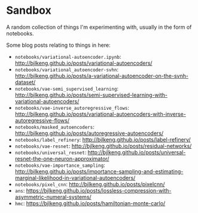 # Sandbox

A random collection of things I'm experimenting with, usually in the form of notebooks.

Some blog posts relating to things in here:

* `notebooks/variational-autoencoder.ipynb`: http://bjlkeng.github.io/posts/variational-autoencoders/
* `notebooks/variational_autoencoder-svhn`: http://bjlkeng.github.io/posts/a-variational-autoencoder-on-the-svnh-dataset/
* `notebooks/vae-semi_supervised_learning`: http://bjlkeng.github.io/posts/semi-supervised-learning-with-variational-autoencoders/
* `notebooks/vae-inverse_autoregressive_flows`: http://bjlkeng.github.io/posts/variational-autoencoders-with-inverse-autoregressive-flows/
* `notebooks/masked_autoencoders`: http://bjlkeng.github.io/posts/autoregressive-autoencoders/
* `notebooks/label_refinery`: http://bjlkeng.github.io/posts/label-refinery/
* `notebooks/vae-resnet`: http://bjlkeng.github.io/posts/residual-networks/
* `notebooks/universal_resnet`: http://bjlkeng.github.io/posts/universal-resnet-the-one-neuron-approximator/
* `notebooks/vae-importance_sampling`: http://bjlkeng.github.io/posts/importance-sampling-and-estimating-marginal-likelihood-in-variational-autoencoders/
* `notebooks/pixel_cnn`: http://bjlkeng.github.io/posts/pixelcnn/
* `ans`: https://bjlkeng.github.io/posts/lossless-compression-with-asymmetric-numeral-systems/
* `hmc`: https://bjlkeng.github.io/posts/hamiltonian-monte-carlo/
